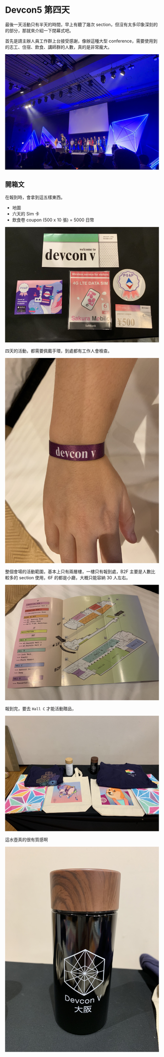 # Devcon5 第四天

最後一天活動只有半天的時間，早上有聽了幾次 section，但沒有太多印象深刻的的部分，那就來介紹一下閉幕式吧。

首先是請主辦人員工作群上台接受感謝，像辦這種大型 conference，需要使用到的志工、住宿、飲食、講師群的人數，真的是非常龐大。

![](https://raw.githubusercontent.com/alincode/blockchain-30days-2019/master/assets/closing.jpg)

## 開箱文

在報到時，會拿到這五樣東西。

- 地圖
- 六天的 Sim 卡
- 飲食卷 coupon (500 x 10 張) = 5000 日幣

![](https://raw.githubusercontent.com/alincode/blockchain-30days-2019/master/assets/checkin.jpg)

四天的活動，都需要佩戴手環，到處都有工作人會檢查。

![](https://raw.githubusercontent.com/alincode/blockchain-30days-2019/master/assets/wristband.jpg)

整個會場的活動範圍，基本上只有兩層樓，一樓只有報到處，B2F 主要是人數比較多的 section 使用，6F 的都是小廳，大概只能容納 30 人左右。

![](https://raw.githubusercontent.com/alincode/blockchain-30days-2019/master/assets/map.jpg)

報到完，要去 `Hall C` 才能活動贈品，

![](https://raw.githubusercontent.com/alincode/blockchain-30days-2019/master/assets/gift.jpg)

這水壺真的很有質感啊

![](https://raw.githubusercontent.com/alincode/blockchain-30days-2019/master/assets/water-bottle.jpg)
